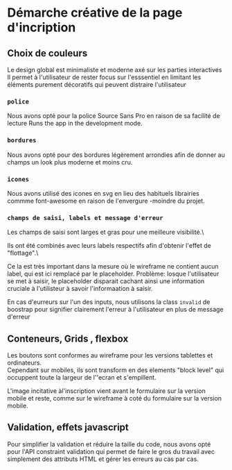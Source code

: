 # Démarche créative de la page d'incription

## Choix de couleurs

Le design global est minimaliste et moderne axé sur les parties interactives
Il permet à l'utilisateur de rester focus sur l'esssentiel en limitant les éléments purement décoratifs qui peuvent distraire l'utilisateur

### `police`
Nous avons opté pour la police Source Sans Pro en raison de sa facilité de lecture
Runs the app in the development mode.

### `bordures`

Nous avons opté pour des bordures légèrement arrondies afin de donner au champs un look plus moderne et moins cru.

### `icones`

Nous avons utilisé des icones en svg en lieu des habituels librairies commme font-awesome en raison de l'envergure -moindre du projet.

### `champs de saisi, labels et message d'erreur`

Les champs de saisi sont larges et gras pour une meilleure visibilité.\

Ils ont été combinés avec leurs labels respectifs afin d'obtenir l'effet de "flottage".\

Ce la est très important dans la mesure où le wireframe ne contient aucun label, qui est ici remplacé par le placeholder. Problème: losque l'utilisateur se met à saisir, le placeholder disparait cachant ainsi une information cruciale à l'utilisteur à savoir l'informaation à saisir.

En cas d'eurreurs sur l'un des inputs, nous utilisons la class `invalid` de boostrap pour signifier clairement l'erreur à l'utilisateur en plus de message d'erreur

## Conteneurs, Grids , flexbox

Les boutons sont conformes au wireframe pour les versions tablettes et ordinateurs.\
Cependant sur mobiles, ils sont transform en des elements "block level" qui occuppent toute la largeur de l''ecran et s'empillent.

L'image incitative àl'inscription vient avant le formulaire sur la version mobile et reste, comme sur le wireframe à coté du  formulaire sur la version mobile.

## Validation, effets javascript

Pour simplifier la validation et réduire la taille du code, nous avons opté pour l'API constraint validation qui permet de faire le gros du travail avec simplement des attributs HTML et gérer les erreurs au cas par cas.
